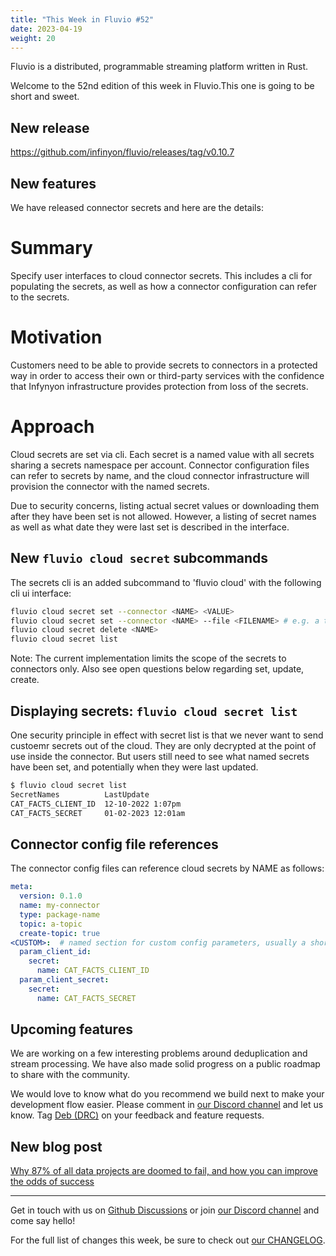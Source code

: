 ```yaml
---
title: "This Week in Fluvio #52"
date: 2023-04-19
weight: 20
---
```

Fluvio is a distributed, programmable streaming platform written in Rust.

Welcome to the 52nd edition of this week in Fluvio.This one is going to be short and sweet.

## New release
https://github.com/infinyon/fluvio/releases/tag/v0.10.7

## New features
We have released connector secrets and here are the details:

# Summary
Specify user interfaces to cloud connector secrets. This includes a cli for populating the secrets, as well as how
a connector configuration can refer to the secrets.

# Motivation
Customers need to be able to provide secrets to connectors
in a protected way in order to access their own or third-party
services with the confidence that Infynyon infrastructure 
provides protection from loss of the secrets.

# Approach
Cloud secrets are set via cli.  Each secret is a named value with all secrets sharing a secrets namespace per account. Connector configuration files can refer to secrets by name, and the cloud connector infrastructure will provision the connector with the named secrets.

Due to security concerns, listing actual secret values or downloading them after they have been set is not allowed. However, a listing of secret names as well as what date they were last set is described in the interface.

## New `fluvio cloud secret` subcommands

The secrets cli is an added subcommand to 'fluvio cloud' with the following cli ui interface:

```sh
fluvio cloud secret set --connector <NAME> <VALUE>
fluvio cloud secret set --connector <NAME> --file <FILENAME> # e.g. a tls cert file
fluvio cloud secret delete <NAME>
fluvio cloud secret list
```

Note: The current implementation limits the scope of the secrets to connectors only. Also see open questions below regarding set, update, create.


## Displaying secrets: `fluvio cloud secret list`

One security principle in effect with secret list is that we never want to send custoemr secrets out of the cloud. They are only decrypted at the point of use inside the connector. But users still need to see what named secrets have been set, and potentially when they were last updated.

```sh
$ fluvio cloud secret list
SecretNames          LastUpdate
CAT_FACTS_CLIENT_ID  12-10-2022 1:07pm
CAT_FACTS_SECRET     01-02-2023 12:01am
```

## Connector config file references

The connector config files can reference cloud secrets by NAME as follows:

```yaml
meta:
  version: 0.1.0
  name: my-connector
  type: package-name
  topic: a-topic
  create-topic: true
<CUSTOM>:  # named section for custom config parameters, usually a short name like "http", or "mqtt"
  param_client_id: 
    secret:
      name: CAT_FACTS_CLIENT_ID
  param_client_secret:
    secret: 
      name: CAT_FACTS_SECRET
```


## Upcoming features
We are working on a few interesting problems around deduplication and stream processing. We have also made solid progress on a public roadmap to share with the community.

We would love to know what do you recommend we build next to make your development flow easier. Please comment in [our Discord channel] and let us know. Tag [Deb (DRC)](https://discordapp.com/users/887863207232954418) on your feedback and feature requests.


## New blog post
[Why 87% of all data projects are doomed to fail, and how you can improve the odds of success](https://www.infinyon.com/blog/2023/03/failing-data-projects/)

---

Get in touch with us on [Github Discussions] or join [our Discord channel] and come say hello!

For the full list of changes this week, be sure to check out [our CHANGELOG].

[Fluvio open source]: https://github.com/infinyon/fluvio
[our CHANGELOG]: https://github.com/infinyon/fluvio/blob/master/CHANGELOG.md
[our Discord channel]: https://discordapp.com/invite/bBG2dTz
[Github Discussions]: https://github.com/infinyon/fluvio/discussions